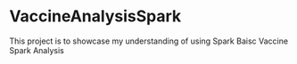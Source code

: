# VaccineAnalysisSpark
This project is to showcase my understanding of using Spark
Baisc Vaccine Spark Analysis
